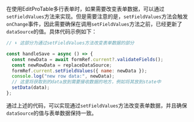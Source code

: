 在使用EditProTable多行表单时，如果需要改变表单数据，可以通过`setFieldValues`方法来实现。但是需要注意的是，`setFieldValues`方法会触发`onChange`事件，因此需要确保在调用`setFieldValues`方法之前，已经更新了`dataSource`的值。具体代码示例如下：

```javascript
// ⬇️ 这部分为通过setFieldValues方法改变表单数据的部分

const handleSave = async () => {
  const newData = await formRef.current?.validateFields();
  const newRowData = replaceDataSource;
  formRef.current.setFieldValues({ name: newData });
  console.log("new row data:", newData);
  // 这里将获取到的data放到需要接收数据的地方，例如将其放到state中
  setData(data);
};
```

通过上述的代码，可以实现通过`setFieldValues`方法改变表单数据，并且确保`dataSource`的值与表单数据保持一致。
